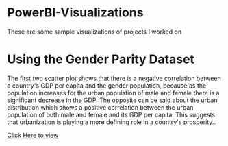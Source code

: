 # PowerBI-Visualizations
These are some sample visualizations of projects I worked on 

<h1>Using the Gender Parity Dataset</h1>

<p>The first two scatter plot shows that there is a negative correlation between a country's GDP per capita and the gender population, because as the population increases for the urban population of male and female there is a significant decrease in the GDP. The opposite can be said about the urban distribution which shows a positive correlation between the urban population of both male and female and its GDP per capita. This suggests that urbanization is playing a more defining role in a country's prosperity..</p>

<a href="https://app.powerbi.com/reportEmbed?reportId=1dd31750-ef27-42d1-bc69-2126d336ab11&autoAuth=true&embeddedDemo=true" frameborder="0" allowFullScreen="true">Click Here to view </a>
